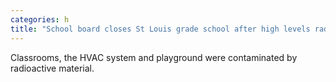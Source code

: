 ```yaml
---
categories: h
title: "School board closes St Louis grade school after high levels radioactive waste found in building"
---
```

Classrooms, the HVAC system and playground were contaminated by radioactive material.